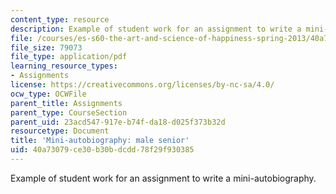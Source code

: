 ```yaml
---
content_type: resource
description: Example of student work for an assignment to write a mini-autobiography.
file: /courses/es-s60-the-art-and-science-of-happiness-spring-2013/40a73079ce30b30bdcdd78f29f930385_MITES_S60S13_MaleBio.pdf
file_size: 79073
file_type: application/pdf
learning_resource_types:
- Assignments
license: https://creativecommons.org/licenses/by-nc-sa/4.0/
ocw_type: OCWFile
parent_title: Assignments
parent_type: CourseSection
parent_uid: 23acd547-917e-b74f-da18-d025f373b32d
resourcetype: Document
title: 'Mini-autobiography: male senior'
uid: 40a73079-ce30-b30b-dcdd-78f29f930385
---
```

Example of student work for an assignment to write a mini-autobiography.